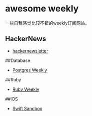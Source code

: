 # awesome weekly

一些自我感觉比较不错的weekly订阅网站。

## HackerNews

  * [hackernewsletter](http://www.hackernewsletter.com/)

##Database

  * [Postgres Weekly](http://postgresweekly.com)

##Ruby
  * [Ruby Weekly](http://rubyweekly.com)

##iOS
  * [Swift Sandbox](http://swiftsandbox.io/)

  